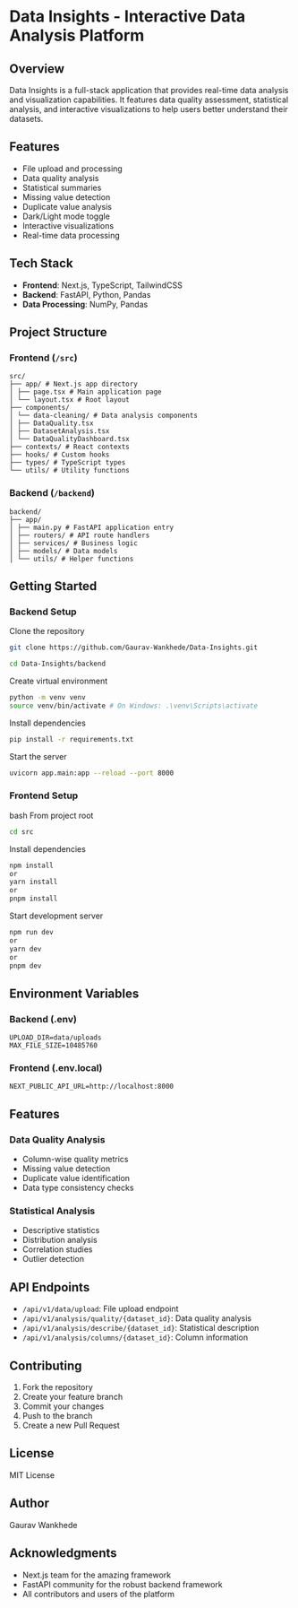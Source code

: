 # Data Insights - Interactive Data Analysis Platform

## Overview
Data Insights is a full-stack application that provides real-time data analysis and visualization capabilities. It features data quality assessment, statistical analysis, and interactive visualizations to help users better understand their datasets.

## Features
- File upload and processing
- Data quality analysis
- Statistical summaries
- Missing value detection
- Duplicate value analysis
- Dark/Light mode toggle
- Interactive visualizations
- Real-time data processing

## Tech Stack
- **Frontend**: Next.js, TypeScript, TailwindCSS
- **Backend**: FastAPI, Python, Pandas
- **Data Processing**: NumPy, Pandas

## Project Structure

### Frontend (`/src`)

```path
src/
├── app/ # Next.js app directory
│ ├── page.tsx # Main application page
│ └── layout.tsx # Root layout
├── components/
│ └── data-cleaning/ # Data analysis components
│ ├── DataQuality.tsx
│ ├── DatasetAnalysis.tsx
│ └── DataQualityDashboard.tsx
├── contexts/ # React contexts
├── hooks/ # Custom hooks
├── types/ # TypeScript types
└── utils/ # Utility functions
```

### Backend (`/backend`)

```path
backend/
├── app/
│ ├── main.py # FastAPI application entry
│ ├── routers/ # API route handlers
│ ├── services/ # Business logic
│ ├── models/ # Data models
│ └── utils/ # Helper functions
```

## Getting Started

### Backend Setup


Clone the repository
```bash
git clone https://github.com/Gaurav-Wankhede/Data-Insights.git
```
```bash
cd Data-Insights/backend
```
Create virtual environment
```bash
python -m venv venv
source venv/bin/activate # On Windows: .\venv\Scripts\activate
```
Install dependencies
```bash
pip install -r requirements.txt
```
Start the server
```bash
uvicorn app.main:app --reload --port 8000
```

### Frontend Setup

bash
From project root
```bash
cd src
```
Install dependencies
```bash
npm install
or
yarn install
or
pnpm install
```

Start development server
```bash
npm run dev
or
yarn dev
or
pnpm dev
```

## Environment Variables

### Backend (.env)

```env
UPLOAD_DIR=data/uploads
MAX_FILE_SIZE=10485760
```

### Frontend (.env.local)

```env
NEXT_PUBLIC_API_URL=http://localhost:8000
```

## Features

### Data Quality Analysis
- Column-wise quality metrics
- Missing value detection
- Duplicate value identification
- Data type consistency checks

### Statistical Analysis
- Descriptive statistics
- Distribution analysis
- Correlation studies
- Outlier detection

## API Endpoints
- `/api/v1/data/upload`: File upload endpoint
- `/api/v1/analysis/quality/{dataset_id}`: Data quality analysis
- `/api/v1/analysis/describe/{dataset_id}`: Statistical description
- `/api/v1/analysis/columns/{dataset_id}`: Column information

## Contributing
1. Fork the repository
2. Create your feature branch
3. Commit your changes
4. Push to the branch
5. Create a new Pull Request

## License
MIT License

## Author
Gaurav Wankhede

## Acknowledgments
- Next.js team for the amazing framework
- FastAPI community for the robust backend framework
- All contributors and users of the platform
